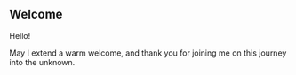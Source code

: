 ## Welcome

Hello!

May I extend a warm welcome, and thank you for joining me on this journey into the unknown.
